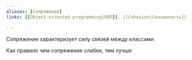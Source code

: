 ```yaml
---
aliases: [Сопряжение]
links: [[Object-oriented programming|ООП]], [[Cohesion|Связанность]]

---
```


Сопряжение характеризует силу связей между классами

Как правило чем сопряжение слабее, тем лучше
